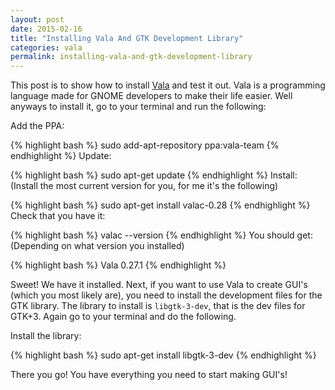 ```yaml
---
layout: post
date: 2015-02-16
title: "Installing Vala And GTK Development Library"
categories: vala
permalink: installing-vala-and-gtk-development-library
---
```

This post is to show how to install [Vala](https://wiki.gnome.org/Projects/Vala) and test it out. Vala is a programming language made for GNOME developers to make their life easier. Well anyways to install it, go to your terminal and run the following:

Add the PPA:

{% highlight bash %}
sudo add-apt-repository ppa:vala-team
{% endhighlight %}
Update:

{% highlight bash %}
sudo apt-get update
{% endhighlight %}
Install: (Install the most current version for you, for me it's the following)

{% highlight bash %}
sudo apt-get install valac-0.28
{% endhighlight %}
Check that you have it:

{% highlight bash %}
valac --version
{% endhighlight %}
You should get: (Depending on what version you installed)

{% highlight bash %}
Vala 0.27.1
{% endhighlight %}

Sweet! We have it installed. Next, if you want to use Vala to create GUI's (which you most likely are), you need to install the development files for the GTK library. The library to install is `libgtk-3-dev`, that is the dev files for GTK+3. Again go to your terminal and do the following.

Install the library:

{% highlight bash %}
sudo apt-get install libgtk-3-dev
{% endhighlight %}

There you go! You have everything you need to start making GUI's!

